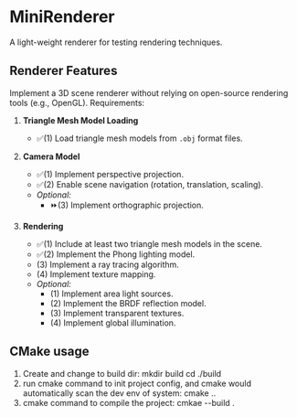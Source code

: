 # MiniRenderer

A light-weight renderer for testing rendering techniques.

## Renderer Features

Implement a 3D scene renderer without relying on open-source rendering tools (e.g., OpenGL). Requirements:

1. **Triangle Mesh Model Loading**  
    - ✅(1) Load triangle mesh models from `.obj` format files.

2. **Camera Model**  
    - ✅(1) Implement perspective projection.  
    - ✅(2) Enable scene navigation (rotation, translation, scaling).  
    - *Optional:*  
      - ⏩(3) Implement orthographic projection.

3. **Rendering**  
    - ✅(1) Include at least two triangle mesh models in the scene.  
    - ✅(2) Implement the Phong lighting model.  
    - (3) Implement a ray tracing algorithm.  
    - (4) Implement texture mapping.  
    - *Optional:*  
      - (1) Implement area light sources.  
      - (2) Implement the BRDF reflection model.  
      - (3) Implement transparent textures.  
      - (4) Implement global illumination.

## CMake usage

1. Create and change to build dir:
mkdir build
cd ./build
2. run cmake command to init project config, and cmake would automatically scan the dev env of system:
cmake ..
3. cmake command to compile the project:
cmkae --build .
